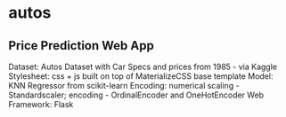 # autos
## Price Prediction Web App
Dataset: Autos Dataset with Car Specs and prices from 1985 - via Kaggle
Stylesheet: css + js built on top of MaterializeCSS base template
Model: KNN Regressor from scikit-learn
Encoding: numerical scaling - Standardscaler; encoding - OrdinalEncoder and OneHotEncoder
Web Framework: Flask
